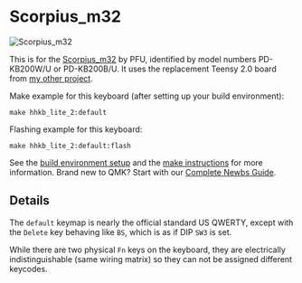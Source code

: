 # Scorpius_m32

![Scorpius_m32](https://vencer-co.github.io/Mocha/images/m32.png)

This is for the [Scorpius_m32](https://deskthority.net/wiki/HHKB_Lite)
by PFU, identified by model numbers PD-KB200W/U or PD-KB200B/U. It
uses the replacement Teensy 2.0 board from [my other
project](https://github.com/thirteen37/HHKB-Lite-2-Teensy).

Make example for this keyboard (after setting up your build environment):

    make hhkb_lite_2:default

Flashing example for this keyboard:

    make hhkb_lite_2:default:flash

See the [build environment setup](https://docs.qmk.fm/#/getting_started_build_tools) and the [make instructions](https://docs.qmk.fm/#/getting_started_make_guide) for more information. Brand new to QMK? Start with our [Complete Newbs Guide](https://docs.qmk.fm/#/newbs).

## Details

The `default` keymap is nearly the official standard US QWERTY, except
with the `Delete` key behaving like `BS`, which is as if DIP `SW3` is
set.

While there are two physical `Fn` keys on the keyboard, they are
electrically indistinguishable (same wiring matrix) so they can not be
assigned different keycodes.
